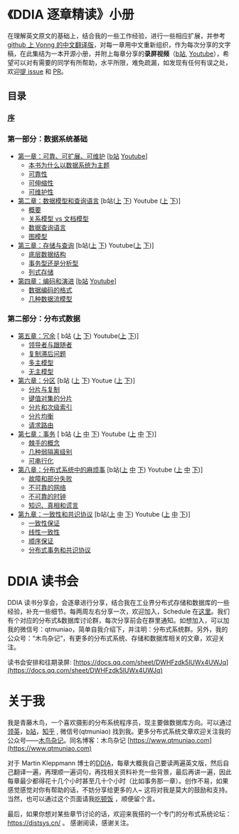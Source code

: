 # 《DDIA 逐章精读》小册

在理解英文原文的基础上，结合我的一些工作经验，进行一些相应扩展，并参考 [github 上 Vonng 的中文翻译版](https://github.com/Vonng/ddia)，对每一章用中文重新组织，作为每次分享的文字稿，在此集结为一本开源小册，并附上每章分享的**录屏视频**（[b站](https://space.bilibili.com/30933812/channel/collectiondetail?sid=240551), [Youtube](https://www.youtube.com/playlist?list=PLSISRu2b2N54LGT3Pyef70ae8m0tAAo6g)），希望可以对有需要的同学有所帮助，水平所限，难免疏漏，如发现有任何有误之处，欢迎[提 issue](https://github.com/DistSysCorp/ddia/issues/new) 和 [PR](https://github.com/DistSysCorp/ddia/compare)。

## 目录

### [序](preface.md)
### 第一部分：数据系统基础

* [第一章：可靠、可扩展、可维护](ch01.md) [[b站](https://www.bilibili.com/video/BV1bY411L7HA) [Youtube](https://www.youtube.com/watch?v=geVsm3YGF4A&list=PLSISRu2b2N54LGT3Pyef70ae8m0tAAo6g&index=1)]
    * [本书为什么以数据系统为主题](ch01.md#本书为什么以数据系统为主题)
    * [可靠性](ch01.md#可靠性)
    * [可伸缩性](ch01.md#可伸缩性)
    * [可维护性](ch01.md#可维护性)
* [第二章：数据模型和查询语言](ch02.md) [b站([上](https://www.bilibili.com/video/BV19a411C7UN) [下](https://www.bilibili.com/video/BV1BZ4y1r79M)) Youtube ([上](https://www.youtube.com/watch?v=1TVdmZ_sJCM&list=PLSISRu2b2N54LGT3Pyef70ae8m0tAAo6g&index=2) [下](https://www.youtube.com/watch?v=GdihZOSMuuI&list=PLSISRu2b2N54LGT3Pyef70ae8m0tAAo6g&index=3))]
    * [概要](ch02.md#概要)
    * [关系模型 vs 文档模型](ch02.md#关系模型与文档模型)
    * [数据查询语言](ch02.md#数据查询语言)
    * [图模型](ch02.md#图模型)
* [第三章：存储与查询](ch03.md) [b站([上](https://www.bilibili.com/video/BV1mL411P72H/) [下](https://www.bilibili.com/video/BV1bL411A7ga)) Youtube([上](https://www.youtube.com/watch?v=tI1BmIZpK-c&list=PLSISRu2b2N54LGT3Pyef70ae8m0tAAo6g&index=4) [下](https://www.youtube.com/watch?v=8wiJSECzADc&list=PLSISRu2b2N54LGT3Pyef70ae8m0tAAo6g&index=5))]
    * [底层数据结构](ch03.md#驱动数据库的底层数据结构)
    * [事务型还是分析型](ch03.md#事务型还是分析型)
    * [列式存储](ch03.md#列存)
* [第四章：编码和演进](ch04.md) [[b站](https://www.bilibili.com/video/BV1Aa411q7u9) [Youtube](https://www.youtube.com/watch?v=DqddHDVTkps&list=PLSISRu2b2N54LGT3Pyef70ae8m0tAAo6g&index=6)]
    * [数据编码的格式](ch04.md#数据编码的格式)
    * [几种数据流模型](ch04.md#几种数据流模型)

### 第二部分：分布式数据

* [第五章：冗余](ch05.md) [ b站 ([上](https://www.bilibili.com/video/BV1VR4y1K7eK) [下](https://www.bilibili.com/video/BV1ou4116779)) Youtube([上](https://www.youtube.com/watch?v=pbURsaoKiYc&list=PLSISRu2b2N54LGT3Pyef70ae8m0tAAo6g&index=7) [下](https://www.youtube.com/watch?v=y23oqgIG7Vw&list=PLSISRu2b2N54LGT3Pyef70ae8m0tAAo6g&index=8))]
    * [领导者与跟随者](ch05.md#领导者与跟随者)
    * [复制滞后问题](ch05.md#复制滞后问题)
    * [多主模型](ch05.md#多主模型)
    * [无主模型](ch05.md#无主模型)
* [第六章：分区](ch06.md) [b站 ([上](https://www.bilibili.com/video/BV1tY4y157Np) [下](https://www.bilibili.com/video/BV1AA4y1f7Hi)) Youtue ([上](https://www.youtube.com/watch?v=7vvycyhJn1s&list=PLSISRu2b2N54LGT3Pyef70ae8m0tAAo6g&index=9) [下](https://www.youtube.com/watch?v=aPeHdQgBmi4&list=PLSISRu2b2N54LGT3Pyef70ae8m0tAAo6g&index=10))]
    * [分片与复制](ch06.md#分片与复制)
    * [键值对集的分片](ch06.md#键值对集的分片)
    * [分片和次级索引](ch06.md#分片和次级索引)
    * [分片均衡](ch06.md#分片均衡)
    * [请求路由](ch06.md#请求路由)
* [第七章：事务](ch07.md) [ b站 ([上](https://www.bilibili.com/video/BV1d94y117pW) [中](https://www.bilibili.com/video/BV1u3411w765) [下](https://www.bilibili.com/video/BV1Qr4y1M7Zm)) Youtube ([上](https://www.youtube.com/watch?v=gbExnxslpCs&list=PLSISRu2b2N54LGT3Pyef70ae8m0tAAo6g&index=11) [中](https://www.youtube.com/watch?v=sDKKhGFyUmk&list=PLSISRu2b2N54LGT3Pyef70ae8m0tAAo6g&index=12) [下](https://www.youtube.com/watch?v=Lhs6H6IgFvY&list=PLSISRu2b2N54LGT3Pyef70ae8m0tAAo6g&index=13))]
    * [棘手的概念](ch07.md#棘手的概念)
    * [几种弱隔离级别](ch07.md#几种弱隔离级别)
    * [可串行化](ch07.md#可串行化)
* [第八章：分布式系统中的麻烦事](ch08.md) [b站([上](https://www.bilibili.com/video/BV1Ad4y1D7Yy) [中](https://www.bilibili.com/video/BV1114y1L7wU) [下](https://www.bilibili.com/video/BV1uG411A7GK)) Youtube ([上](https://www.youtube.com/watch?v=-q-yY_0aCsg&list=PLSISRu2b2N54LGT3Pyef70ae8m0tAAo6g&index=13) [中](https://www.youtube.com/watch?v=mk-QfuBV_NQ&list=PLSISRu2b2N54LGT3Pyef70ae8m0tAAo6g&index=14) [下](https://www.youtube.com/watch?v=xhk-X-rkLU4&list=PLSISRu2b2N54LGT3Pyef70ae8m0tAAo6g&index=15))]
    * [故障和部分失败](ch08.md#故障和部分失败)
    * [不可靠的网络](ch08.md#不可靠的网络)
    * [不可靠的时钟](ch08.md#不可靠的时钟)
    * [知识、真相和谎言](ch08.md#知识、真相和谎言)
* [第九章：一致性和共识协议](ch09.md) [b站([上](https://www.bilibili.com/video/BV1eK411o73Q) [中](https://www.bilibili.com/video/BV1Y14y1P7xG) [下](https://www.bilibili.com/video/BV1r3411S7J2)) Youtube ([上](https://www.youtube.com/watch?v=Hq2gWib5n_I&list=PLSISRu2b2N54LGT3Pyef70ae8m0tAAo6g&index=17) [中](https://www.youtube.com/watch?v=Nds2xpnyS8A&list=PLSISRu2b2N54LGT3Pyef70ae8m0tAAo6g&index=18) [下](https://youtu.be/5ZCXSDMcerg))]
    * [一致性保证](ch09.md#一致性保证)
    * [线性一致性](ch09.md#线性一致性)
    * [顺序保证](ch09.md#顺序保证)
    * [分布式事务和共识协议](ch09.md#分布式事务和共识协议)

# DDIA 读书会

DDIA 读书分享会，会逐章进行分享，结合我在工业界分布式存储和数据库的一些经验，补充一些细节。每两周左右分享一次，欢迎加入，Schedule 在[这里](https://docs.qq.com/sheet/DWHFzdk5lUWx4UWJq)。我们有个对应的分布式&数据库讨论群，每次分享前会在群里通知。如想加入，可以加我的微信号：qtmuniao，简单自我介绍下，并注明：分布式系统群。另外，我的公众号：“木鸟杂记”，有更多的分布式系统、存储和数据库相关的文章，欢迎关注。

读书会安排和往期录屏: [https://docs.qq.com/sheet/DWHFzdk5lUWx4UWJq](https://docs.qq.com/sheet/DWHFzdk5lUWx4UWJq)

# 关于我

我是青藤木鸟，一个喜欢摄影的分布系统程序员，现主要做数据库方向。可以通过[领英](https://www.linkedin.com/in/qtmuniao/)，[b站](https://space.bilibili.com/30933812)，[知乎](https://www.zhihu.com/people/qtmuniao) , 微信号(qtmuniao) 找到我。更多分布式系统文章欢迎关注我的公众号——[木鸟杂记](https://mp.weixin.qq.com/mp/appmsgalbum?__biz=Mzg5NTcxNzY2OQ==&action=getalbum&album_id=2164896217070206977&scene=126&devicetype=iOS15.4&version=18001d33&lang=zh_CN&nettype=WIFI&ascene=59&session_us=gh_80636260f9f9&fontScale=106&wx_header=3)。同名博客：木鸟杂记 [https://www.qtmuniao.com](https://www.qtmuniao.com)

对于 Martin Kleppmann 博士的[DDIA](https://dataintensive.net/)，每章大概我自己要读两遍英文版，然后自己翻译一遍，再理顺一遍词句，再找相关资料补充一些背景，最后再讲一遍，因此每章最少都得花十几个小时甚至几十个小时（比如事务那一章）。创作不易，如果感觉感觉对你有帮助的话，不妨分享给更多的人~ 这将对我是莫大的鼓励和支持。当然，也可以通过这个页面请我[吃顿饭](https://afdian.net/a/qtmuniao) ，顺便留个言。

最后，如果你想对某些章节讨论的话，欢迎来我搭的一个专门的分布式系统论坛：https://distsys.cn/ 。 感谢阅读，感谢关注。
